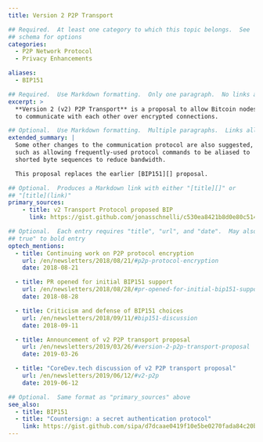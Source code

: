 ```yaml
---
title: Version 2 P2P Transport

## Required.  At least one category to which this topic belongs.  See
## schema for options
categories:
  - P2P Network Protocol
  - Privacy Enhancements

aliases:
  - BIP151

## Required.  Use Markdown formatting.  Only one paragraph.  No links allowed.
excerpt: >
  **Version 2 (v2) P2P Transport** is a proposal to allow Bitcoin nodes
  to communicate with each other over encrypted connections.

## Optional.  Use Markdown formatting.  Multiple paragraphs.  Links allowed.
extended_summary: |
  Some other changes to the communication protocol are also suggested,
  such as allowing frequently-used protocol commands to be aliased to
  shorted byte sequences to reduce bandwidth.

  This proposal replaces the earlier [BIP151][] proposal.

## Optional.  Produces a Markdown link with either "[title][]" or
## "[title](link)"
primary_sources:
    - title: v2 Transport Protocol proposed BIP
      link: https://gist.github.com/jonasschnelli/c530ea8421b8d0e80c51486325587c52

## Optional.  Each entry requires "title", "url", and "date".  May also use "feature:
## true" to bold entry
optech_mentions:
  - title: Continuing work on P2P protocol encryption
    url: /en/newsletters/2018/08/21/#p2p-protocol-encryption
    date: 2018-08-21

  - title: PR opened for initial BIP151 support
    url: /en/newsletters/2018/08/28/#pr-opened-for-initial-bip151-support
    date: 2018-08-28

  - title: Criticism and defense of BIP151 choices
    url: /en/newsletters/2018/09/11/#bip151-discussion
    date: 2018-09-11

  - title: Announcement of v2 P2P transport proposal
    url: /en/newsletters/2019/03/26/#version-2-p2p-transport-proposal
    date: 2019-03-26

  - title: "CoreDev.tech discussion of v2 P2P transport proposal"
    url: /en/newsletters/2019/06/12/#v2-p2p
    date: 2019-06-12

## Optional.  Same format as "primary_sources" above
see_also:
  - title: BIP151
  - title: "Countersign: a secret authentication protocol"
    link: https://gist.github.com/sipa/d7dcaae0419f10e5be0270fada84c20b
---
```

